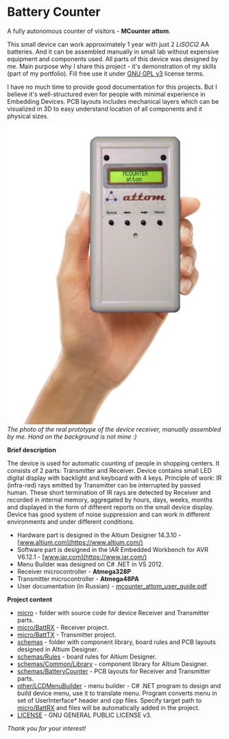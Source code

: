 # **Battery Counter**

A fully autonomous counter of visitors - **MCounter attom**.

This small device can work approximately 1 year with just 2 *LiSOCl2* AA batteries. And it can be assembled manually in small lab without expensive equipment and components used. All parts of this device was designed by me. Main purpose why I share this project - it's demonstration of my skills (part of my portfolio). Fill free use it under [GNU GPL v3](./LICENSE) license terms.

I have no much time to provide good documentation for this projects. But I believe it's well-structured even for people with minimal experience in Embedding Devices. PCB layouts includes mechanical layers which can be visualized in 3D to easy understand location of all components and it physical sizes.

![Battery Counter](./images/main.png)
*The photo of the real prototype of the device receiver, manually assembled by me. Hand on the background is not mine :)*

**Brief description**

The device is used for automatic counting of people in shopping centers. It consists of 2 parts: Transmitter and Receiver. Device contains small LED digital display with backlight and keyboard with 4 keys. Principle of work: IR (infra-red) rays emitted by Transmitter can be interrupted by passed human. These short termination of IR rays are detected by Receiver and recorded in internal memory, aggregated by hours, days, weeks, months and displayed in the form of different reports on the small device display. Device has good system of noise suppression and can work in different environments and under different conditions.

* Hardware part is designed in the Altium Designer 14.3.10 - [www.altium.com](https://www.altium.com/)
* Software part is designed in the IAR Embedded Workbench for AVR V6.12.1 - [www.iar.com](https://www.iar.com/)
* Menu Builder was designed on C# .NET in VS 2012.
* Receiver microcontroller - **Atmega328P**
* Transmitter microcontroller - **Atmega48PA**
* User documentation (in Russian) - [mcounter_attom_user_guide.pdf](https://mcounter.com.ua/filesdocs/mcounterx/mcounter_attom_user_guide.pdf)

**Project content**
* [micro](./micro) - folder with source code for device Receiver and Transmitter parts.
* [micro/BattRX](./micro/BattRX) - Receiver project.
* [micro/BattTX](./micro/BattTX) - Transmitter project.
* [schemas](./schemas) - folder with component library, board rules and PCB layouts designed in Altium Designer.
* [schemas/Rules](./schemas/Rules) - board rules for Altium Designer.
* [schemas/Common/Library](./schemas/Common/Library) - component library for Altium Designer.
* [schemas/BatteryCounter](./schemas/BatteryCounter) - PCB layouts for Receiver and Transmitter parts.
* [other/LCDMenuBuilder](./other/LCDMenuBuilder) - menu builder - C# .NET program to design and build device menu, use it to translate menu. Program converts menu in set of UserInterface* header and cpp files. Specify target path to [micro/BattRX](./micro/BattRX) and files will be automatically added in the project.
* [LICENSE](./LICENSE) - GNU GENERAL PUBLIC LICENSE v3.

*Thank you for your interest!*
